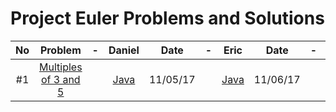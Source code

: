# Project Euler Problems and Solutions

| No |Problem| - |Daniel| Date | - | Eric | Date | - | Arafat | Date |
|:--:|:-----:|:-:|:----:|:----:|:-:|:----:|:----:|:-:|:------:|:----:|
|#1|[Multiples of 3 and 5](https://projecteuler.net/problem=1)||[Java](./1/Daniel.java)|11/05/17||[Java](./1/Eric.java)|11/06/17||[-]||
